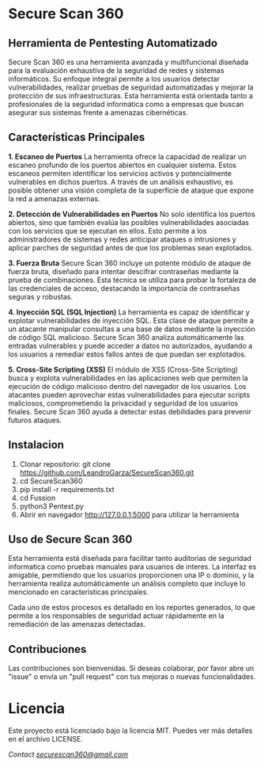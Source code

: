 # Secure Scan 360

## Herramienta de Pentesting Automatizado

Secure Scan 360 es una herramienta avanzada y multifuncional diseñada para la evaluación exhaustiva de la seguridad de redes y sistemas informáticos. Su enfoque integral permite a los usuarios detectar vulnerabilidades, realizar pruebas de seguridad automatizadas y mejorar la protección de sus infraestructuras. Esta herramienta está orientada tanto a profesionales de la seguridad informática como a empresas que buscan asegurar sus sistemas frente a amenazas cibernéticas.

## Características Principales
**1. Escaneo de Puertos**
La herramienta ofrece la capacidad de realizar un escaneo profundo de los puertos abiertos en cualquier sistema. Estos escaneos permiten identificar los servicios activos y potencialmente vulnerables en dichos puertos. A través de un análisis exhaustivo, es posible obtener una visión completa de la superficie de ataque que expone la red a amenazas externas.

**2. Detección de Vulnerabilidades en Puertos**
No solo identifica los puertos abiertos, sino que también evalúa las posibles vulnerabilidades asociadas con los servicios que se ejecutan en ellos. Esto permite a los administradores de sistemas y redes anticipar ataques o intrusiones y aplicar parches de seguridad antes de que los problemas sean explotados.

**3. Fuerza Bruta**
Secure Scan 360 incluye un potente módulo de ataque de fuerza bruta, diseñado para intentar descifrar contraseñas mediante la prueba de combinaciones. Esta técnica se utiliza para probar la fortaleza de las credenciales de acceso, destacando la importancia de contraseñas seguras y robustas.

**4. Inyección SQL (SQL Injection)**
La herramienta es capaz de identificar y explotar vulnerabilidades de inyección SQL. Esta clase de ataque permite a un atacante manipular consultas a una base de datos mediante la inyección de código SQL malicioso. Secure Scan 360 analiza automáticamente las entradas vulnerables y puede acceder a datos no autorizados, ayudando a los usuarios a remediar estos fallos antes de que puedan ser explotados.

**5. Cross-Site Scripting (XSS)**
El módulo de XSS (Cross-Site Scripting) busca y explota vulnerabilidades en las aplicaciones web que permiten la ejecución de código malicioso dentro del navegador de los usuarios. Los atacantes pueden aprovechar estas vulnerabilidades para ejecutar scripts maliciosos, comprometiendo la privacidad y seguridad de los usuarios finales. Secure Scan 360 ayuda a detectar estas debilidades para prevenir futuros ataques.

## Instalacion

1. Clonar repositorio: git clone https://github.com/LeandroGarza/SecureScan360.git
2. cd SecureScan360
3. pip install -r requirements.txt
4. cd Fussion
5. python3 Pentest.py
6. Abrir en navegador http://127.0.0.1:5000 para utilizar la herramienta


## Uso de Secure Scan 360
Esta herramienta está diseñada para facilitar tanto auditorías de seguridad informatica como pruebas manuales para usuarios de interes. La interfaz es amigable, permitiendo que los usuarios proporcionen una IP o dominio, y la herramienta realiza automáticamente un análisis completo que incluye lo mencionado en caracteristicas principales.

Cada uno de estos procesos es detallado en los reportes generados, lo que permite a los responsables de seguridad actuar rápidamente en la remediación de las amenazas detectadas.

## Contribuciones
Las contribuciones son bienvenidas. Si deseas colaborar, por favor abre un "issue" o envía un "pull request" con tus mejoras o nuevas funcionalidades.

# Licencia
Este proyecto está licenciado bajo la licencia MIT. Puedes ver más detalles en el archivo LICENSE.



*Contact securescan360@gmail.com*
